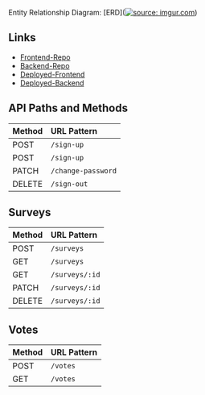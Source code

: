 
Entity Relationship Diagram:
[ERD](<a href="https://imgur.com/S6lApeD"><img src="https://i.imgur.com/S6lApeD.png" title="source: imgur.com" /></a>)

## Links
-   [Frontend-Repo](link)
-   [Backend-Repo]('insertLinkHere')
-   [Deployed-Frontend](github)
-   [Deployed-Backend](heroku)

## API Paths and Methods

| Method | URL Pattern  |
|:-------|:-------------|
| POST    | `/sign-up` |
| POST    | `/sign-up` |
| PATCH   | `/change-password` |
| DELETE  | `/sign-out` |

## Surveys

| Method | URL Pattern  |
|:-------|:-------------|
| POST    | `/surveys` |
| GET    | `/surveys` |
| GET   | `/surveys/:id` |
| PATCH  | `/surveys/:id` |
| DELETE   | `/surveys/:id` |

## Votes
| Method | URL Pattern  |
|:-------|:-------------|
| POST    | `/votes` |
| GET    | `/votes` |
